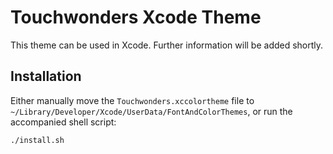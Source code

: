 # Touchwonders Xcode Theme

This theme can be used in Xcode. Further information will be added shortly.

## Installation

Either manually move the `Touchwonders.xccolortheme` file to `~/Library/Developer/Xcode/UserData/FontAndColorThemes`, or run the accompanied shell script:

```bash
./install.sh
```
